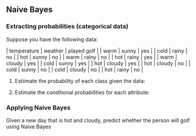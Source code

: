 ## Naive Bayes

### Extracting probabilities (categorical data)

Suppose you have the following data:

| temperature | weather | played golf |
| warm | sunny | yes |
| cold | rainy | no |
| hot | sunny | no |
| warm | rainy | no |
| hot | rainy | yes |
| warm | cloudy | yes |
| cold | sunny | yes |
| hot | cloudy | yes |
| hot | cloudy | no |
| cold | sunny | no |
| cold | cloudy | no |
| hot | rainy | no |

1. Estiimate the probability of each class given the data:









2. Estimate the conditional probabilities for each attribute:

























### Applying Naive Bayes
Given a new day that is hot and cloudy, predict whether the person will golf using Naive Bayes
